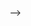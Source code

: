 <!-- 
---
name: Dr. Benedikt Zönnchen (HM - MUC.DAI)
role: Scientific instructor
# email: benedikt.zoennchen [at] hm.edu
website: https://bzoennchen.github.io/Pages/
photo: people/benedikt.jpg
---

<!-- Benedikt is a software engineer and lecturer at the MUC.DAI at Hochschule München university of applied sciences. He specializes in pedestrian dynamics and computer science education. His research during his Ph.D. at the Technical University of Munich, in collaboration with HM university of applied sciences, centered on large-scale pedestrian simulations, exploring various models and parallel algorithms. An essential contributor to the open-source framework Vadere, Benedikt's work emphasizes the realistic modeling of pedestrian behavior and efficient simulation techniques.
He is now a member of the AICA project and works on symbolic music generation for musicians. -->

-->